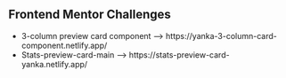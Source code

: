 <h2> Frontend Mentor Challenges </h2>

<ul>
  <li>3-column preview card component -->  https://yanka-3-column-card-component.netlify.app/</li>
  <li>Stats-preview-card-main --> https://stats-preview-card-yanka.netlify.app/</li>
</ul>
